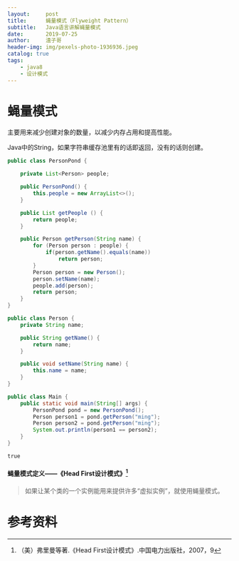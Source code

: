 ```yaml
---
layout:     post
title:      蝇量模式（Flyweight Pattern）
subtitle:   Java语言讲解蝇量模式
date:       2019-07-25
author:     渣子哥
header-img: img/pexels-photo-1936936.jpeg
catalog: true
tags:
    - java8
    - 设计模式
---
```


# 蝇量模式

主要用来减少创建对象的数量，以减少内存占用和提高性能。

Java中的String，如果字符串缓存池里有的话即返回，没有的话则创建。

```java
public class PersonPond {

    private List<Person> people;

    public PersonPond() {
        this.people = new ArrayList<>();
    }

    public List getPeople () {
        return people;
    }

    public Person getPerson(String name) {
        for (Person person : people) {
            if(person.getName().equals(name))
                return person;
        }
        Person person = new Person();
        person.setName(name);
        people.add(person);
        return person;
    }
}
```



```java
public class Person {
    private String name;

    public String getName() {
        return name;
    }

    public void setName(String name) {
        this.name = name;
    }
}
```



```java
public class Main {
    public static void main(String[] args) {
        PersonPond pond = new PersonPond();
        Person person1 = pond.getPerson("ming");
        Person person2 = pond.getPerson("ming");
        System.out.println(person1 == person2);
    }
}
```



```html
true
```



#### 蝇量模式定义——《Head First设计模式》[^1]

> 如果让某个类的一个实例能用来提供许多“虚拟实例”，就使用蝇量模式。



# 参考资料

[^1]: （美）弗里曼等著.《Head First设计模式》.中国电力出版社，2007，9

